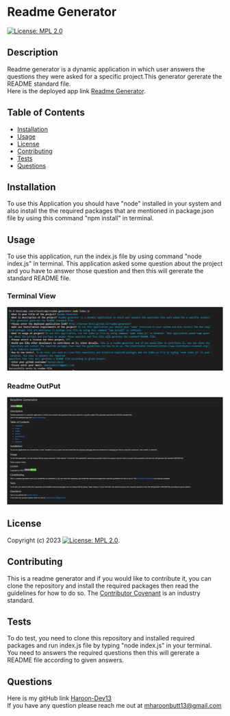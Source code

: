 # Readme Generator   
[![License: MPL 2.0](https://img.shields.io/badge/License-MPL%202.0-brightgreen.svg)](https://opensource.org/licenses/MPL-2.0)
## Description
Readme generator is a dynamic application in which user answers the questions they were asked for a specific project.This generator gererate the README standard file.  
Here is the deployed app link [Readme Generator](https://haroon-dev13.github.io/readme-generator/).
## Table of Contents
* [Installation](#installation)
* [Usage](#usage)
* [License](#license)
* [Contributing](#contributing)
* [Tests](#tests)
* [Questions](#questions)

## Installation
To use this Application you should have "node" installed in your system and also install the the required packages that are mentioned in package.json file by using this command "npm install" in terminal.

## Usage
To use this application, run the index.js file by using command "node index.js" in terminal. This application asked some question about the project and you have to answer those question and then this will gererate the standard README file.

### Terminal View

![Terminal View](assets/images/readme-terminal.JPG)

### Readme OutPut

![Terminal View](assets/images/readme-output.JPG)


## License
Copyright (c) 2023 [![License: MPL 2.0](https://img.shields.io/badge/License-MPL%202.0-brightgreen.svg)](https://opensource.org/licenses/MPL-2.0).


## Contributing
This is a readme generator and if you would like to contribute it, you can clone the repository and install the required packages then read the guidelines for how to do so. The [Contributor Covenant](https://www.contributor-covenant.org/) is an industry standard.

## Tests
To do test, you need to clone this repository and installed required packages and run index.js file by typing "node index.js" in your terminal. You need to answers the required questions then this will gererate a README file according to given answers.

## Questions
Here is my gitHub link [Haroon-Dev13](https://github.com/Haroon-Dev13)   
If you have any question please reach me out at mharoonbutt13@gmail.com